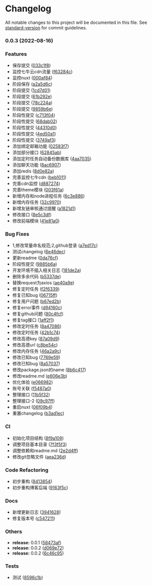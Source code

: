 # Changelog

All notable changes to this project will be documented in this file. See [standard-version](https://github.com/conventional-changelog/standard-version) for commit guidelines.

### 0.0.3 (2022-08-16)


### Features

* 保存提交 ([033c1f8](https://github.com/galaxy-s10/vue3-blog-server/commit/033c1f8dcdbd56a3b9e5b2f8327a3b1e6f6c0dff))
* 监控七牛云cdn流量 ([f63284c](https://github.com/galaxy-s10/vue3-blog-server/commit/f63284c531881f8ccf51fb76a3358fe3185b495c))
* 监控nuxt ([000af84](https://github.com/galaxy-s10/vue3-blog-server/commit/000af843c647fd0099debdcf90eece4a83ad805f))
* 阶段保存 ([a2a5d6c](https://github.com/galaxy-s10/vue3-blog-server/commit/a2a5d6cc75ccf3048b48bcb67e715c7737e55c81))
* 阶段提交 ([1cd7d01](https://github.com/galaxy-s10/vue3-blog-server/commit/1cd7d012aeb75c797a737c2c7b0ac009b8d9d661))
* 阶段提交 ([61b292e](https://github.com/galaxy-s10/vue3-blog-server/commit/61b292e33f01b2f7e945f25ab714377c7425931b))
* 阶段提交 ([78c224a](https://github.com/galaxy-s10/vue3-blog-server/commit/78c224a0432479c313e2235ed2d8b180267c1447))
* 阶段提交 ([9859b6e](https://github.com/galaxy-s10/vue3-blog-server/commit/9859b6e3714c5cb31dbe6ec2143856fb60bb9292))
* 阶段性提交 ([c713f04](https://github.com/galaxy-s10/vue3-blog-server/commit/c713f04d7f976462d5a1490e3149a7cfefb10cb5))
* 阶段性提交 ([68dab02](https://github.com/galaxy-s10/vue3-blog-server/commit/68dab02ebe98f6f4f75b0bf0992b370ba9061b80))
* 阶段性提交 ([44310d0](https://github.com/galaxy-s10/vue3-blog-server/commit/44310d039efc497ff547176dad3de6bc2bb7ffe6))
* 阶段性提交 ([4ed50a1](https://github.com/galaxy-s10/vue3-blog-server/commit/4ed50a10e2300aa3ed6783c0bec94d93ee967c1b))
* 阶段性提交 ([3749af3](https://github.com/galaxy-s10/vue3-blog-server/commit/3749af3159c667d98d4890bf1be943b35c08f095))
* 添加绑定邮箱功能 ([02583f7](https://github.com/galaxy-s10/vue3-blog-server/commit/02583f76751a9226a93fd438edd15372192c383c))
* 添加部分接口 ([62845ab](https://github.com/galaxy-s10/vue3-blog-server/commit/62845abcebb3f4261efbfbc3a6fee9ac5f444da4))
* 添加定时任务自动备份数据库 ([4aa7035](https://github.com/galaxy-s10/vue3-blog-server/commit/4aa70359b4c1303593b076dc97e3619fcb31af48))
* 添加聊天功能 ([8ac6907](https://github.com/galaxy-s10/vue3-blog-server/commit/8ac6907e036dce948d860ed43cc9ef065487e63b))
* 添加redis ([8d0e82a](https://github.com/galaxy-s10/vue3-blog-server/commit/8d0e82a1852e2b9554f3ed36c5157bf8794860ff))
* 完善监控七牛cdn ([beb1011](https://github.com/galaxy-s10/vue3-blog-server/commit/beb10118a6fe370b18894e64902ffa7ae46560fd))
* 完善cdn监控 ([d887274](https://github.com/galaxy-s10/vue3-blog-server/commit/d8872740e68e78ca6b3361bdca560dba2e135476))
* 完善theme模块 ([003f61a](https://github.com/galaxy-s10/vue3-blog-server/commit/003f61a76d6123c9825d2791aec92ea1fff9cb2a))
* 新增内存和node进程任务 ([6c3e886](https://github.com/galaxy-s10/vue3-blog-server/commit/6c3e886ba96185e7f8f8ee1da56a29430e8c9655))
* 新增内存任务 ([32c9970](https://github.com/galaxy-s10/vue3-blog-server/commit/32c9970f64cc0692b6c05faf771d39926c1848bd))
* 新增友链审核通过提醒 ([a1821d1](https://github.com/galaxy-s10/vue3-blog-server/commit/a1821d1a51b401d820da82e6163b8926442242c5))
* 修改接口 ([8e5c3df](https://github.com/galaxy-s10/vue3-blog-server/commit/8e5c3dfbb421d89425ab98543b21649b49c3c465))
* 修改前端模块 ([41e81a0](https://github.com/galaxy-s10/vue3-blog-server/commit/41e81a0a9c6fb7d25a5b44786f1e69579f70a261))


### Bug Fixes

* 1,修改常量命名规范;2,github登录 ([a7ed17c](https://github.com/galaxy-s10/vue3-blog-server/commit/a7ed17ccbe448539c1f71206a74859afe5f5d9d0))
* 测试changelog ([6e46dec](https://github.com/galaxy-s10/vue3-blog-server/commit/6e46dec09416fac94df74795c2d5d1f8e597e887))
* 更新readme ([0da76cf](https://github.com/galaxy-s10/vue3-blog-server/commit/0da76cf7b36b12ef27888d45d89a6e4a93076532))
* 阶段性提交 ([9885b6a](https://github.com/galaxy-s10/vue3-blog-server/commit/9885b6a946feadf70a14fa40225e4fc9cee1bf38))
* 开发环境不插入相关日志 ([181de2a](https://github.com/galaxy-s10/vue3-blog-server/commit/181de2a72789bf2de9e7a0e7f23dd7e07d90db01))
* 删除多余代码 ([b5337de](https://github.com/galaxy-s10/vue3-blog-server/commit/b5337de3018e770244dd675b39e70b3fc6adb17c))
* 替换request为axios ([ae40a9e](https://github.com/galaxy-s10/vue3-blog-server/commit/ae40a9ed061a7152d856cbed1d871aad07a20c0f))
* 修复定时任务 ([f2f6339](https://github.com/galaxy-s10/vue3-blog-server/commit/f2f6339946f98b028799d0d0123d0ea6d8c90abe))
* 修复已知bug ([06715ff](https://github.com/galaxy-s10/vue3-blog-server/commit/06715ff61ff7d33d2b27200514b53cf9be672c48))
* 修复用户问题 ([b67ed2b](https://github.com/galaxy-s10/vue3-blog-server/commit/b67ed2bea85aceff4c386dbaf63d25fcb47d0b7c))
* 修复error事件 ([d94160c](https://github.com/galaxy-s10/vue3-blog-server/commit/d94160c6ff2835477620885a365b3cfae0d7cbc0))
* 修复github问题 ([80c4fcf](https://github.com/galaxy-s10/vue3-blog-server/commit/80c4fcfe2be9edb596459f972b5aec063d2da30e))
* 修复tag接口 ([1aff2f1](https://github.com/galaxy-s10/vue3-blog-server/commit/1aff2f1ccb27376acb3e50f2306b796e310f563e))
* 修改定时任务 ([8a47086](https://github.com/galaxy-s10/vue3-blog-server/commit/8a470867c4e920106370a07a5452425b9bb26801))
* 修改定时任务 ([42b1c74](https://github.com/galaxy-s10/vue3-blog-server/commit/42b1c74466fec91d14d5e06a8ba2e81acc5089a8))
* 修改高德key ([87a09d9](https://github.com/galaxy-s10/vue3-blog-server/commit/87a09d9bf45a0a32bcca9bca530bd6e0f50eed68))
* 修改高德url ([c8be54c](https://github.com/galaxy-s10/vue3-blog-server/commit/c8be54c503a539418282c987ae32322061f418f1))
* 修改内存任务 ([46a2a9c](https://github.com/galaxy-s10/vue3-blog-server/commit/46a2a9c9cd6d253ec69fd335b0d8fde7713953c9))
* 修改已知bug ([7769e59](https://github.com/galaxy-s10/vue3-blog-server/commit/7769e59af30e309ea1312a1a8a8643df7e6f52ed))
* 修改已知bug ([8a57037](https://github.com/galaxy-s10/vue3-blog-server/commit/8a570377e9e251d93a7895db7512c07bf45a4bb1))
* 修改package.json的name ([8b6c417](https://github.com/galaxy-s10/vue3-blog-server/commit/8b6c41712339a2808132de3e4524668dce3b3eab))
* 修改readme.md ([e606e3b](https://github.com/galaxy-s10/vue3-blog-server/commit/e606e3bbd8436ae5836df6624c796a879193e4a8))
* 优化体验 ([e066982](https://github.com/galaxy-s10/vue3-blog-server/commit/e0669822ab719c471f558afc5f9fc762d5f296dc))
* 账号关联 ([f5487a0](https://github.com/galaxy-s10/vue3-blog-server/commit/f5487a0201b358309696cc2869cca776c3fcf53a))
* 整理接口 ([11b5f32](https://github.com/galaxy-s10/vue3-blog-server/commit/11b5f32b9c698ffc50e522affbf26b0fbde7de63))
* 整理接口-2 ([09c97ff](https://github.com/galaxy-s10/vue3-blog-server/commit/09c97ff005da2aa20003bbb4dd6745f647c0455d))
* 重启nuxt ([06f09b4](https://github.com/galaxy-s10/vue3-blog-server/commit/06f09b4145dc097ef749f20809ec92b32bc94cd8))
* 重置changelog ([b3ad1ec](https://github.com/galaxy-s10/vue3-blog-server/commit/b3ad1ec79ce56cecb067c24c6da497eb8e1bcf00))


### CI

* 初始化项目结构 ([8f9a109](https://github.com/galaxy-s10/vue3-blog-server/commit/8f9a109f891739e22305f1bced302bd140bb6ccb))
* 调整项目基本目录 ([7f3f5f3](https://github.com/galaxy-s10/vue3-blog-server/commit/7f3f5f361f00490b8d4cb9b188a53ef51f60bb2a))
* 调整依赖和readme.md ([2e2d4ff](https://github.com/galaxy-s10/vue3-blog-server/commit/2e2d4ff9dd8f21ad6819ec1d2197dfa081cd7469))
* 修改git忽略文件 ([aea236d](https://github.com/galaxy-s10/vue3-blog-server/commit/aea236d0bf0d559fde3a89c7fae5d05e40485ca4))


### Code Refactoring

* 初步重构 ([8413854](https://github.com/galaxy-s10/vue3-blog-server/commit/84138545eb1c00ba7fddf3a8e523c84b2ec9d7b7))
* 初步重构博客后端 ([9163f5c](https://github.com/galaxy-s10/vue3-blog-server/commit/9163f5ca0ed6cf57614d1519e665b8fbe7aa5dcb))


### Docs

* 新增更新日志 ([3941628](https://github.com/galaxy-s10/vue3-blog-server/commit/394162886247c40b036aaff4a6cd3d250f2edcd8))
* 修复版本号 ([c547211](https://github.com/galaxy-s10/vue3-blog-server/commit/c5472119074b99ea5735ef5de5c35be5b41b96ee))


### Others

* **release:** 0.0.1 ([58473af](https://github.com/galaxy-s10/vue3-blog-server/commit/58473af0399cb56a86129a78f1b2aeda43a42155))
* **release:** 0.0.2 ([d069e72](https://github.com/galaxy-s10/vue3-blog-server/commit/d069e7288f0c031db6a9a2c5312e515c4d6bb3bb))
* **release:** 0.0.2 ([6c46c95](https://github.com/galaxy-s10/vue3-blog-server/commit/6c46c952905e88cba989ee72486255eee72c2e76))


### Tests

* 测试 ([8596c1b](https://github.com/galaxy-s10/vue3-blog-server/commit/8596c1b31f11a16808de6902d5517a2771b94007))
